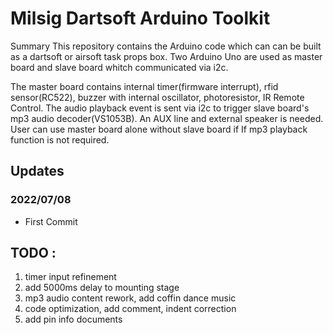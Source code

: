 # Milsig Dartsoft Arduino Toolkit

Summary
This repository contains the Arduino code which can can be built as a dartsoft or airsoft task props box. Two Arduino Uno are used as master board and slave board whitch communicated via i2c. 

The master board contains internal timer(firmware interrupt), rfid sensor(RC522), buzzer with internal oscillator, photoresistor, IR Remote Control. The audio playback event is sent via i2c to trigger slave board's mp3 audio decoder(VS1053B). An AUX line and external speaker is needed. User can use master board alone without slave board if If mp3 playback function is not required.


## Updates 

### 2022/07/08
* First Commit


## TODO : 
1. timer input refinement
2. add 5000ms delay to mounting stage
3. mp3 audio content rework, add coffin dance music
4. code optimization, add comment, indent correction
5. add pin info documents
